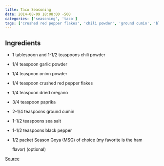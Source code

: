 ```yaml
---
title: Taco Seasoning
date: 2014-08-09 18:08:00 -500
categories: ['seasoning', 'taco']
tags: ['crushed red pepper flakes', 'chili powder', 'ground cumin', 'black pepper', 'onion powder', 'garlic powder', 'dried oregano', 'sea salt', 'season goya (msg) of choice', 'paprika']
---
```


## Ingredients

-   1 tablespoon and 1-1/2 teaspoons chili powder
-   1/4 teaspoon garlic powder
-   1/4 teaspoon onion powder
-   1/4 teaspoon crushed red pepper flakes
-   1/4 teaspoon dried oregano
-   3/4 teaspoon paprika
-   2-1/4 teaspoons ground cumin
-   1-1/2 teaspoons sea salt
-   1-1/2 teaspoons black pepper
-   1/2 packet Season Goya (MSG) of choice (my favorite is the ham
    flavor) (optional)

[Source](http://allrecipes.com/recipe/taco-seasoning-i/?scale=15&ismetric=0)
